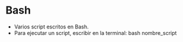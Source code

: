 Bash
====

- Varios script escritos en Bash.
- Para ejecutar un script, escribir en la terminal:  bash nombre_script
